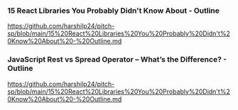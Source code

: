 ### 15 React Libraries You Probably Didn't Know About - Outline
https://github.com/harshilp24/pitch-sp/blob/main/15%20React%20Libraries%20You%20Probably%20Didn't%20Know%20About%20-%20Outline.md

### JavaScript Rest vs Spread Operator – What’s the Difference? - Outline

https://github.com/harshilp24/pitch-sp/blob/main/15%20React%20Libraries%20You%20Probably%20Didn't%20Know%20About%20-%20Outline.md
